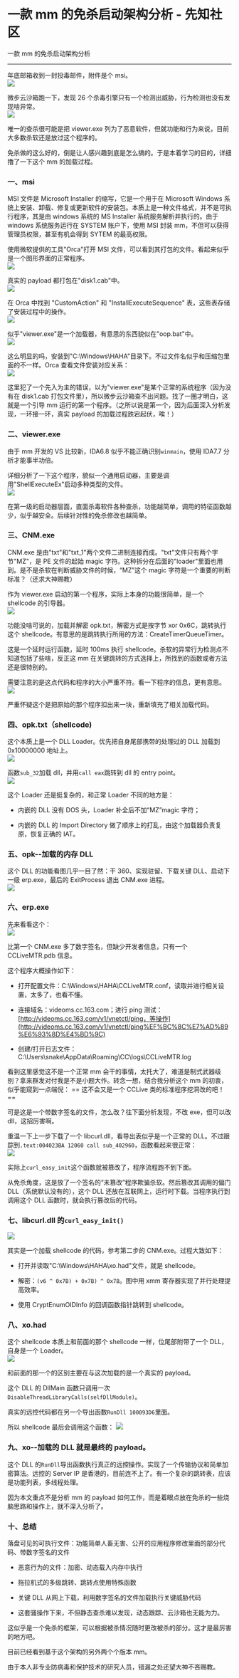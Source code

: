 

# 一款 mm 的免杀启动架构分析 - 先知社区

一款 mm 的免杀启动架构分析

- - -

年底邮箱收到一封投毒邮件，附件是个 msi。  
[![](assets/1708919518-627099f3445f339edbdd569330ece592.png)](https://xzfile.aliyuncs.com/media/upload/picture/20240223092153-ed125464-d1e9-1.png)

微步云沙箱跑一下，发现 26 个杀毒引擎只有一个检测出威胁，行为检测也没有发现啥异常。  
[![](assets/1708919518-d67e025192d49679411b93308f4a3357.png)](https://xzfile.aliyuncs.com/media/upload/picture/20240223092229-029259ec-d1ea-1.png)

唯一的查杀很可能是把 viewer.exe 列为了恶意软件，但就功能和行为来说，目前大多数杀软还是放过这个程序的。

免杀做的这么好的，倒是让人感兴趣到底是怎么搞的。于是本着学习的目的，详细撸了一下这个 mm 的加载过程。

### 一、msi

MSI 文件是 Microsoft Installer 的缩写，它是一个用于在 Microsoft Windows 系统上安装、卸载、修复或更新软件的安装包。本质上是一种文件格式，并不是可执行程序，其是由 windows 系统的 MS Installer 系统服务解析并执行的。由于 windows 系统服务运行在 SYSTEM 账户下，使用 MSI 封装 mm，不但可以获得管理员权限，甚至有机会得到 SYTEM 的最高权限。

使用微软提供的工具"Orca"打开 MSI 文件，可以看到其打包的文件。看起来似乎是一个图形界面的正常程序。  
[![](assets/1708919518-197d0269832b4e888cc01a9f724b0e51.png)](https://xzfile.aliyuncs.com/media/upload/picture/20240223092340-2d67a7b2-d1ea-1.png)

真实的 payload 都打包在"disk1.cab"中。  
[![](assets/1708919518-d1baef314815b44a513dd8cf27ff10f7.png)](https://xzfile.aliyuncs.com/media/upload/picture/20240223092420-4524c380-d1ea-1.png)

在 Orca 中找到 "CustomAction" 和 "InstallExecuteSequence" 表，这些表存储了安装过程中的操作。  
[![](assets/1708919518-8a1324cd419198ad8d03ce5d6bdfdd8c.png)](https://xzfile.aliyuncs.com/media/upload/picture/20240223092508-619b557e-d1ea-1.png)

似乎"viewer.exe"是一个加载器，有意思的东西貌似在"oop.bat"中。  
[![](assets/1708919518-c5618ab5156360e620a325296d595a7d.png)](https://xzfile.aliyuncs.com/media/upload/picture/20240223092720-b07ee624-d1ea-1.png)

这么明显的吗，安装到"C:\\Windows\\HAHA"目录下。不过文件名似乎和压缩包里面的不一样。Orca 查看文件安装对应关系：  
[![](assets/1708919518-b37e28c16b466786bfb03fb25f0be691.png)](https://xzfile.aliyuncs.com/media/upload/picture/20240223092812-cefa99fe-d1ea-1.png)

这里犯了一个先入为主的错误，以为"viewer.exe"是某个正常的系统程序（因为没有在 disk1.cab 打包文件里），所以微步云沙箱查不出问题。找了一圈才明白，这就是一个引导 mm 运行的第一个程序。（之所以说是第一个，因为后面深入分析发现，一环接一环，真实 payload 的加载过程跌宕起伏，唉！）

### 二、viewer.exe

由于 mm 开发的 VS 比较新，IDA6.8 似乎不能正确识别`winmain`，使用 IDA7.7 分析才能事半功倍。

详细分析了一下这个程序，貌似一个通用启动器，主要是调用"ShellExecuteEx"启动多种类型的文件。  
[![](assets/1708919518-eb8260dcf84b7b43778f5433ef8f3781.png)](https://xzfile.aliyuncs.com/media/upload/picture/20240223092914-f45f4dca-d1ea-1.png)

在第一级的启动器层面，直面杀毒软件各种查杀，功能越简单，调用的特征函数越少，似乎越安全。后续针对性的免杀修改也越简单。

### 三、CNM.exe

CNM.exe 是由"txt"和"txt\_1"两个文件二进制连接而成。"txt"文件只有两个字节"MZ"，是 PE 文件的起始 magic 字符。这种拆分在后面的"loader"里面也用到。是不是杀软在判断威胁文件的时候，“MZ”这个 magic 字符是一个重要的判断标准？（还求大神赐教）

作为 viewer.exe 启动的第一个程序，实际上本身的功能很简单，是一个 shellcode 的引导器。  
[![](assets/1708919518-ab97092f21b279a61f648b8c73781e64.png)](https://xzfile.aliyuncs.com/media/upload/picture/20240223093000-0f9dff5a-d1eb-1.png)

功能没啥可说的，加载并解密 opk.txt，解密方式是按字节 xor 0x6C，跳转执行这个 shellcode。有意思的是跳转执行所用的方法：CreateTimerQueueTimer。

这是一个延时运行函数，延时 100ms 执行 shellcode。杀软的异常行为检测点不知道包括了些啥，反正这 mm 在关键跳转的方式选择上，所找到的函数或者方法还是很特别的。

需要注意的是这点代码和程序的大小严重不符。看一下程序的信息，更有意思。  
[![](assets/1708919518-52d37a7fc01297fe292c832bf96dbf7c.png)](https://xzfile.aliyuncs.com/media/upload/picture/20240223093111-3a186f68-d1eb-1.png)

严重怀疑这个是把原始的那个程序扣出来一块，重新填充了相关加载代码。

### 四、opk.txt（shellcode)

这个本质上是一个 DLL Loader。优先把自身尾部携带的处理过的 DLL 加载到 0x10000000 地址上。  
[![](assets/1708919518-e0161329106c8323cbb94b8d19918af4.png)](https://xzfile.aliyuncs.com/media/upload/picture/20240223093507-c6ec1980-d1eb-1.png)

函数`sub_32`加载 dll，并用`call eax`跳转到 dll 的 entry point。  
[![](assets/1708919518-1e1537bac67e0df7c5719fbd4596fd9f.png)](https://xzfile.aliyuncs.com/media/upload/picture/20240223093227-675635aa-d1eb-1.png)

这个 Loader 还是挺复杂的，和正常 Loader 不同的地方是：

-   内嵌的 DLL 没有 DOS 头，Loader 补全后不加“MZ”magic 字符；
    
-   内嵌的 DLL 的 Import Directory 做了顺序上的打乱，由这个加载器负责复原，恢复正确的 IAT。
    

### 五、opk--加载的内存 DLL

这个 DLL 的功能看图几乎一目了然：干 360、实现驻留、下载关键 DLL、启动下一级 erp.exe，最后的 ExitProcess 退出 CNM.exe 进程。  
[![](assets/1708919518-9f187d1897785602787fd59fb0cca189.png)](https://xzfile.aliyuncs.com/media/upload/picture/20240223093355-9bf056f6-d1eb-1.png)

### 六、erp.exe

先来看看这个：  
[![](assets/1708919518-90ddc233c7d31b3b3db7baa637525bb4.png)](https://xzfile.aliyuncs.com/media/upload/picture/20240223093634-fa6b9772-d1eb-1.png)

比第一个 CNM.exe 多了数字签名，但缺少开发者信息，只有一个 CCLiveMTR.pdb 信息。

这个程序大概操作如下：

-   打开配置文件：C:\\Windows\\HAHA\\CCLiveMTR.conf，读取并进行相关设置，太多了，也看不懂。
    
-   连接域名：videoms.cc.163.com；进行 ping 测试：[http://videoms.cc.163.com/v1/vnetctl/ping，等操作](http://videoms.cc.163.com/v1/vnetctl/ping%EF%BC%8C%E7%AD%89%E6%93%8D%E4%BD%9C)
    
-   创建/打开日志文件：C:\\Users\\snake\\AppData\\Roaming\\CC\\logs\\CCLiveMTR.log
    

看到这里感觉这不是一个正常 mm 会干的事情，太托大了，难道是制式武器级别？拿来群发对付我是不是小题大作。转念一想，结合我分析这个 mm 的初衷，似乎能窥到一点端倪： == 这不会又是一个 CCLive 类的标准程序挖洞改的吧！ ==

可是这是一个带数字签名的文件，怎么改？往下面分析发现，不改 exe，但可以改 dll，这招厉害啊。

重温一下上一步下载了一个 libcurl.dll，看导出表似乎是一个正常的 DLL。不过跟踪到`.text:004023BA 12060 call sub_402960`，函数看起来很正常：  
[![](assets/1708919518-99ae7f2abd1458ada5996bea57ad810a.png)](https://xzfile.aliyuncs.com/media/upload/picture/20240223093850-4bccb39e-d1ec-1.png)

实际上`curl_easy_init`这个函数就被篡改了，程序流程跑不到下面。

从免杀角度，这是放了一个签名的“未篡改”程序欺骗杀软。然后篡改其调用的偏门 DLL（系统默认没有的），这个 DLL 还放在互联网上，运行时下载。当程序执行到调用这个 DLL 函数时，就会执行篡改后的代码。

### 七、libcurl.dll 的`curl_easy_init()`

[![](assets/1708919518-93aae8bee21f11fcac3057e8a49633bf.png)](https://xzfile.aliyuncs.com/media/upload/picture/20240223094006-78c3e71e-d1ec-1.png)

其实是一个加载 shellcode 的代码，参考第二步的 CNM.exe。过程大致如下：

-   打开并读取"C:\\Windows\\HAHA\\xo.had"文件，就是 shellcode。
    
-   解密：`(v6 ^ 0x7B) + 0x7B) ^ 0x7B`。图中用 xmm 寄存器实现了并行处理提高效率。
    
-   使用 CryptEnumOIDInfo 的回调函数指针跳转到 shellcode。
    

### 八、xo.had

这个 shellcode 本质上和前面的那个 shellcode 一样，位尾部附带了一个 DLL，自身是一个 Loader。  
[![](assets/1708919518-baded3aee7aae60d3536bb449fe85c71.png)](https://xzfile.aliyuncs.com/media/upload/picture/20240223094102-9a4af7a6-d1ec-1.png)

和前面的那一个的区别主要在与这次加载的是一个真实的 payload。

这个 DLL 的 DllMain 函数只调用一次`DisableThreadLibraryCalls(selfDllModule)`。

真实的远控代码都在另一个导出函数`RunDll 100093D6`里面。

所以 shellcode 最后会调用这个函数： 
[![](assets/1708919518-37972026464effec68559fb63ec29e0b.png)](https://xzfile.aliyuncs.com/media/upload/picture/20240223094201-bd612076-d1ec-1.png)

### 九、xo--加载的 DLL 就是最终的 payload。

这个 DLL 的`RunDll`导出函数执行真正的远控操作。实现了一个传输协议和简单加密算法。远控的 Server IP 是香港的，目前连不上了。有一个复杂的跳转表，应该是功能列表，多线程处理。

因为本文重点不是分析 mm 的 payload 如何工作，而是着眼点放在免杀的一些烧脑思路和操作上，就不深入分析了。

### 十、总结

落盘可见的可执行文件：功能简单人畜无害、公开的应用程序修改里面的部分代码、带数字签名的文件

-   恶意行为的文件：加密、动态载入内存中执行
    
-   拖拉机式的多级跳转、跳转点使用特殊函数
    
-   关键 DLL 从网上下载，利用数字签名的文件加载执行关键威胁代码
    
-   这套骚操作下来，不但静态查杀难以发现，动态跟踪、云沙箱也无能为力。
    

这似乎是一个免杀的框架，可以根据被杀情况随时更改被杀的部分。这才是最厉害的地方吧。

目前已经看到基于这个架构的另外两个个版本 mm。

由于本人非专业防病毒和保护技术的研究人员，错漏之处还望大神不吝赐教。
